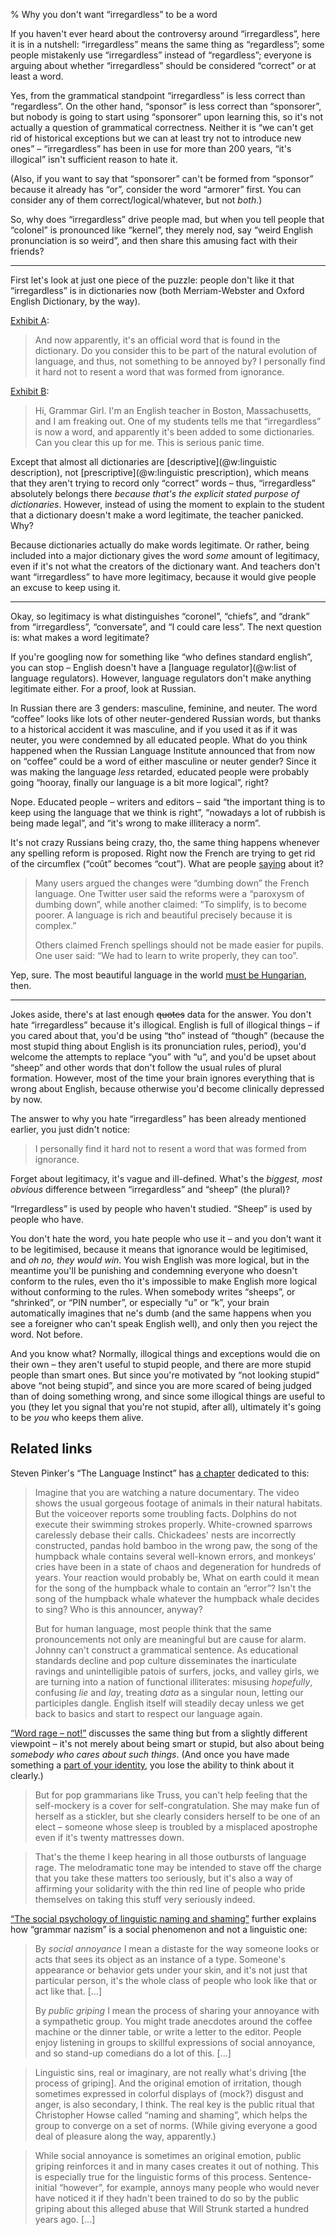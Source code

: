 % Why you don't want “irregardless” to be a word

If you haven't ever heard about the controversy around “irregardless”, here it is in a nutshell: “irregardless” means the same thing as “regardless”; some people mistakenly use “irregardless” instead of “regardless”; everyone is arguing about whether “irregardless” should be considered “correct” or at least a word.

Yes, from the grammatical standpoint “irregardless” is less correct than “regardless”. On the other hand, “sponsor” is less correct than “sponsorer”, but nobody is going to start using “sponsorer” upon learning this, so it's not actually a question of grammatical correctness. Neither it is “we can't get rid of historical exceptions but we can at least try not to introduce new ones” – “irregardless” has been in use for more than 200 years, “it's illogical” isn't sufficient reason to hate it.

(Also, if you want to say that “sponsorer” can't be formed from “sponsor” because it already has “or”, consider the word “armorer” first. You can consider any of them correct/logical/whatever, but not *both*.)

So, why does “irregardless” drive people mad, but when you tell people that “colonel” is pronounced like “kernel”, they merely nod, say “weird English pronunciation is so weird”, and then share this amusing fact with their friends?

-----------------------------------------------------------------------------

First let's look at just one piece of the puzzle: people don't like it that “irregardless” is in dictionaries now (both Merriam-Webster and Oxford English Dictionary, by the way).

[Exhibit A](http://offspring.com/community/showthread.php?51260-quot-Irregardless-quot-is-now-in-the-dictionary):

> And now apparently, it's an official word that is found in the dictionary. Do you consider this to be part of the natural evolution of language, and thus, not something to be annoyed by? I personally find it hard not to resent a word that was formed from ignorance.

[Exhibit B](http://www.quickanddirtytips.com/education/grammar/irregardless-versus-regardless):

> Hi, Grammar Girl. I'm an English teacher in Boston, Massachusetts, and I am freaking out. One of my students tells me that “irregardless” is now a word, and apparently it's been added to some dictionaries. Can you clear this up for me. This is serious panic time.

Except that almost all dictionaries are [descriptive](@w:linguistic description), not [prescriptive](@w:linguistic prescription), which means that they aren't trying to record only “correct” words – thus, “irregardless” absolutely belongs there *because that's the explicit stated purpose of dictionaries*. However, instead of using the moment to explain to the student that a dictionary doesn't make a word legitimate, the teacher panicked. Why?

Because dictionaries actually do make words legitimate. Or rather, being included into a major dictionary gives the word *some* amount of legitimacy, even if it's not what the creators of the dictionary want. And teachers don't want “irregardless” to have more legitimacy, because it would give people an excuse to keep using it.

-----------------------------------------------------------------------------

Okay, so legitimacy is what distinguishes “coronel”, “chiefs”, and “drank” from “irregardless”, “conversate”, and “I could care less”. The next question is: what makes a word legitimate?

If you're googling now for something like “who defines standard english”, you can stop – English doesn't have a [language regulator](@w:list of language regulators). However, language regulators don't make anything legitimate either. For a proof, look at Russian.

In Russian there are 3 genders: masculine, feminine, and neuter. The word “coffee” looks like lots of other neuter-gendered Russian words, but thanks to a historical accident it was masculine, and if you used it as if it was neuter, you were condemned by all educated people. What do you think happened when the Russian Language Institute announced that from now on “coffee” could be a word of either masculine or neuter gender? Since it was making the language *less* retarded, educated people were probably going “hooray, finally our language is a bit more logical”, right?

Nope. Educated people – writers and editors – said “the important thing is to keep using the language that we think is right”, “nowadays a lot of rubbish is being made legal”, and “it's wrong to make illiteracy a norm”.

It's not crazy Russians being crazy, tho, the same thing happens whenever any spelling reform is proposed. Right now the French are trying to get rid of the circumflex (“coût” becomes “cout”). What are people [saying][French reform] about it?

[French reform]: http://www.independent.co.uk/news/world/europe/backlash-erupts-after-francer-changes-spelling-of-thousands-of-words-a6853551.html

> Many users argued the changes were “dumbing down” the French language. One Twitter user said the reforms were a “paroxysm of dumbing down”, while another claimed: “To simplify, is to become poorer. A language is rich and beautiful precisely because it is complex.”
>
> Others claimed French spellings should not be made easier for pupils. One user said: “We had to learn to write properly, they can too”.

Yep, sure. The most beautiful language in the world [must be Hungarian][Hungarian difficult], then.

[Hungarian difficult]: https://robertlindsay.wordpress.com/2013/08/27/a-look-at-the-hungarian-language/

-----------------------------------------------------------------------------

Jokes aside, there's at last enough ~~quotes~~ data for the answer. You don't hate “irregardless” because it's illogical. English is full of illogical things – if you cared about that, you'd be using “tho” instead of “though” (because the most stupid thing about English is its pronunciation rules, period), you'd welcome the attempts to replace “you” with “u”, and you'd be upset about “sheep” and other words that don't follow the usual rules of plural formation. However, most of the time your brain ignores everything that is wrong about English, because otherwise you'd become clinically depressed by now.

The answer to why you hate “irregardless” has been already mentioned earlier, you just didn't notice:

> I personally find it hard not to resent a word that was formed from ignorance.

Forget about legitimacy, it's vague and ill-defined. What's the *biggest, most obvious* difference between “irregardless” and “sheep” (the plural)?

“Irregardless” is used by people who haven't studied. “Sheep” is used by people who have.

You don't hate the word, you hate people who use it – and you don't want it to be legitimised, because it means that ignorance would be legitimised, and *oh no, they would win*. You wish English was more logical, but in the meantime you'll be punishing and condemning everyone who doesn't conform to the rules, even tho it's impossible to make English more logical without conforming to the rules. When somebody writes “sheeps”, or “shrinked”, or “PIN number”, or especially “u” or “k”, your brain automatically imagines that ne's dumb (and the same happens when you see a foreigner who can't speak English well), and only then you reject the word. Not before.

And you know what? Normally, illogical things and exceptions would die on their own – they aren't useful to stupid people, and there are more stupid people than smart ones. But since you're motivated by “not looking stupid” above “not being stupid”, and since you are more scared of being judged than of doing something wrong, and since some illogical things are useful to you (they let you signal that you're not stupid, after all), ultimately it's going to be *you* who keeps them alive.

## Related links

Steven Pinker's “The Language Instinct” has [a chapter](http://www.sociolinguistics.uottawa.ca/lin7942/readings/Pinker.1994.pdf) dedicated to this:

> Imagine that you are watching a nature documentary. The video shows the usual gorgeous footage of animals in their natural habitats. But the voiceover reports some troubling facts. Dolphins do not execute their swimming strokes properly. White-crowned sparrows carelessly debase their calls. Chickadees' nests are incorrectly constructed, pandas hold bamboo in the wrong paw, the song of the humpback whale contains several well-known errors, and monkeys' cries have been in a state of chaos and degeneration for hundreds of years. Your reaction would probably be, What on earth could it mean for the song of the humpback whale to contain an “error”? Isn't the song of the humpback whale whatever the humpback whale decides to sing? Who is this announcer, anyway?
>
> But for human language, most people think that the same pronouncements not only are meaningful but are cause for alarm. Johnny can't construct a grammatical sentence. As educational standards decline and pop culture disseminates the inarticulate ravings and unintelligible patois of surfers, jocks, and valley girls, we are turning into a nation of functional illiterates: misusing *hopefully*, confusing *lie* and *lay*, treating *data* as a singular noun, letting our participles dangle. English itself will steadily decay unless we get back to basics and start to respect our language again.

[“Word rage – not!”](http://itre.cis.upenn.edu/~myl/languagelog/archives/004167.html) discusses the same thing but from a slightly different viewpoint – it's not merely about being smart or stupid, but also about being *somebody who cares about such things*. (And once you have made something a [part of your identity][identity], you lose the ability to think about it clearly.)

[identity]: http://www.paulgraham.com/identity.html

> But for pop grammarians like Truss, you can't help feeling that the self-mockery is a cover for self-congratulation. She may make fun of herself as a stickler, but she clearly considers herself to be one of an elect – someone whose sleep is troubled by a misplaced apostrophe even if it's twenty mattresses down.

<!-- -->

> That's the theme I keep hearing in all those outbursts of language rage. The melodramatic tone may be intended to stave off the charge that you take these matters too seriously, but it's also a way of affirming your solidarity with the thin red line of people who pride themselves on taking this stuff very seriously indeed. 

[“The social psychology of linguistic naming and shaming”](http://itre.cis.upenn.edu/~myl/languagelog/archives/004244.html) further explains how “grammar nazism” is a social phenomenon and not a linguistic one:

> By *social annoyance* I mean a distaste for the way someone looks or acts that sees its object as an instance of a type. Someone's appearance or behavior gets under your skin, and it's not just that particular person, it's the whole class of people who look like that or act like that. [...]
>
> By *public griping* I mean the process of sharing your annoyance with a sympathetic group. You might trade anecdotes around the coffee machine or the dinner table, or write a letter to the editor. People enjoy listening in groups to skillful expressions of social annoyance, and so stand-up comedians do a lot of this. [...]

<!-- -->

> Linguistic sins, real or imaginary, are not really what's driving [the process of griping]. And the original emotion of irritation, though sometimes expressed in colorful displays of (mock?) disgust and anger, is also secondary, I think. The real key is the public ritual that Christopher Howse called “naming and shaming”, which helps the group to converge on a set of norms. (While giving everyone a good deal of pleasure along the way, apparently.)

<!-- -->

> While social annoyance is sometimes an original emotion, public griping reinforces it and in many cases creates it out of nothing. This is especially true for the linguistic forms of this process. Sentence-initial “however”, for example, annoys many people who would never have noticed it if they hadn't been trained to do so by the public griping about this alleged abuse that Will Strunk started a hundred years ago. [...]
